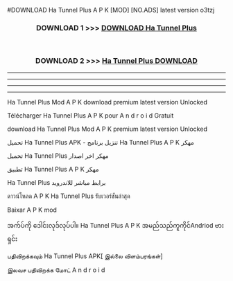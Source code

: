 #DOWNLOAD Ha Tunnel Plus  A P K [MOD] [NO.ADS] latest version o3tzj



<div align="center">

<h3>DOWNLOAD 1 >>> <a href="https://teeasianyam.web.app?sq=Ha Tunnel Plus ">DOWNLOAD Ha Tunnel Plus  </a></h3><br>

<h3>DOWNLOAD 2 >>> <a href="https://teeasianyam.web.app?sq=Ha Tunnel Plus  ">Ha Tunnel Plus   DOWNLOAD </a></h3>

</div>


----------------------------------------------------------

----------------------------------------------------------

----------------------------------------------------------

----------------------------------------------------------


Ha Tunnel Plus   Mod A P K download premium latest version Unlocked

Télécharger Ha Tunnel Plus   A P K pour A n d r o i d Gratuit

download Ha Tunnel Plus   Mod A P K premium latest version Unlocked

تحميل Ha Tunnel Plus   APK - تنزيل برنامج Ha Tunnel Plus   A P K مهكر

تحميل Ha Tunnel Plus   مهكر اخر اصدار

تطبيق Ha Tunnel Plus   A P K مهكر

Ha Tunnel Plus   برابط مباشر للاندرويد

ดาวน์โหลด A P K Ha Tunnel Plus   รับเวอร์ชันล่าสุด

Baixar A P K mod

အက်ပ်ကို ဒေါင်းလုဒ်လုပ်ပါ။ Ha Tunnel Plus   A P K အမည်သည်ကူကိုင်Andriod ဗားရှင်း

பதிவிறக்கவும் Ha Tunnel Plus   APK[ இல்லை விளம்பரங்கள்] 
 
இலவச பதிவிறக்க மோட் A n d r o i d




